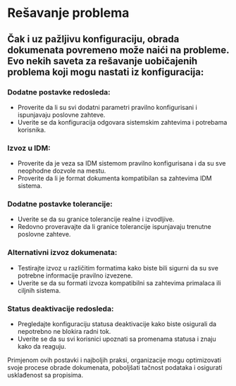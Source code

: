 # Rešavanje problema

## Čak i uz pažljivu konfiguraciju, obrada dokumenata povremeno može naići na probleme. Evo nekih saveta za rešavanje uobičajenih problema koji mogu nastati iz konfiguracija:

### Dodatne postavke redosleda:

* Proverite da li su svi dodatni parametri pravilno konfigurisani i ispunjavaju poslovne zahteve.
* Uverite se da konfiguracija odgovara sistemskim zahtevima i potrebama korisnika.

### Izvoz u IDM:

* Proverite da je veza sa IDM sistemom pravilno konfigurisana i da su sve neophodne dozvole na mestu.
* Proverite da li je format dokumenta kompatibilan sa zahtevima IDM sistema.

### Dodatne postavke tolerancije:

* Uverite se da su granice tolerancije realne i izvodljive.
* Redovno proveravajte da li granice tolerancije ispunjavaju trenutne poslovne zahteve.

### Alternativni izvoz dokumenata:

* Testirajte izvoz u različitim formatima kako biste bili sigurni da su sve potrebne informacije pravilno izvezene.
* Uverite se da su formati izvoza kompatibilni sa zahtevima primalaca ili ciljnih sistema.

### Status deaktivacije redosleda:

* Pregledajte konfiguraciju statusa deaktivacije kako biste osigurali da nepotrebno ne blokira radni tok.
* Uverite se da su svi korisnici upoznati sa promenama statusa i znaju kako da reaguju.

Primjenom ovih postavki i najboljih praksi, organizacije mogu optimizovati svoje procese obrade dokumenata, poboljšati tačnost podataka i osigurati usklađenost sa propisima.
